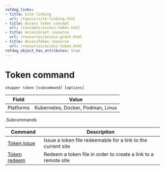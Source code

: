 ```yaml
---
refdog_links:
- title: Site linking
  url: /topics/site-linking.html
- title: Access token concept
  url: /concepts/access-token.html
- title: AccessGrant resource
  url: /resources/access-grant.html
- title: AccessToken resource
  url: /resources/access-token.html
refdog_object_has_attributes: true
---
```


# Token command

~~~ shell
skupper token [subcommand] [options]
~~~

| Field       | Value |
|------------|-------|
| Platforms  | Kubernetes, Docker, Podman, Linux |

.Subcommands

| Command | Description |
|---------|-------------|
| [Token issue]({{site_prefix}}/commands/token/issue.html) | Issue a token file redeemable for a link to the current site |
| [Token redeem]({{site_prefix}}/commands/token/redeem.html) | Redeem a token file in order to create a link to a remote site |
